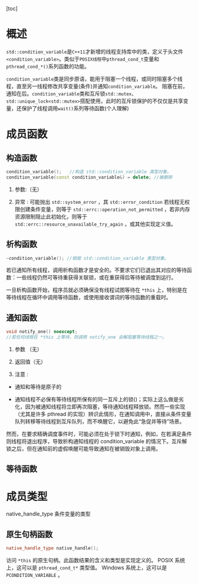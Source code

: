 
[toc]

# 概述

`std::condition_variable`是`C++11`才新增的线程支持库中的类，定义于头文件`<condition_variable>`。类似于`POSIX线程`中`pthread_cond_t`变量和`pthread_cond_*()`系列函数的功能。

`condition_variable`类是同步原语，能用于阻塞一个线程，或同时阻塞多个线程，直至另一线程修改共享变量(条件)并通知`condition_variable`。
阻塞在前，通知在后。`condition_variable`类和互斥锁`std::mutex`、`std::unique_lock<std::mutex>`搭配使用，此时的互斥锁保护的不仅仅是共享变量，还保护了线程调用`wait()`系列等待函数(个人理解)

# 成员函数

## 构造函数

```C++
condition_variable();	//构造 std::condition_variable 类型对象。
condition_variable(const condition_variable&) = delete; //被删除
```

1. 参数:（无）

2. 异常 :
可能抛出 `std::system_error` ，其 `std::error_condition` 若线程无权限创建条件变量，则等于 `std::errc::operation_not_permitted` ，若非内存资源限制阻止此初始化，则等于 `std::errc::resource_unavailable_try_again` ，或其他实现定义值。

## 析构函数

```C++
~condition_variable(); //销毁 std::condition_variable 类型对象。
```

若已通知所有线程，调用析构函数才是安全的。不要求它们已退出其对应的等待函数：一些线程仍然可等待重获得关联锁，或在重获得后等待被调度到运行。

一旦析构函数开始，程序员就必须确保没有线程试图等待在 `*this` 上，特别是在等待线程在循环中调用等待函数，或使用接收谓词的等待函数的重载时。

## 通知函数

```C++
void notify_one() noexcept;
//若任何线程在 *this 上等待，则调用 notify_one 会解阻塞等待线程之一。
```

1. 参数 （无）

2. 返回值（无）

3. 注意 : 

* 通知和等待是原子的

* 通知线程不必保有等待线程所保有的同一互斥上的锁()；实际上这么做是劣化，因为被通知线程将立即再次阻塞，等待通知线程释放锁。然而一些实现（尤其是许多 pthread 的实现）辨识此情形，在通知调用中，直接从条件变量队列转移等待线程到互斥队列，而不唤醒它，以避免此“急促并等待”场景。

然而，在要求精确调度事件时，可能必须在处于锁下时通知，例如，在若满足条件则线程将退出程序，导致析构通知线程的 condition_variable 的情况下。互斥解锁之后，但在通知前的虚假唤醒可能导致通知在被销毁对象上调用。

## 等待函数

# 成员类型

native_handle_type 条件变量的类型

## 原生句柄函数

```C++
native_handle_type native_handle();
```

访问 `*this` 的原生句柄。此函数结果的含义和类型是实现定义的。 POSIX 系统上，这可以是 `pthread_cond_t*` 类型值。 Windows 系统上，这可以是 `PCONDITION_VARIABLE` 。
